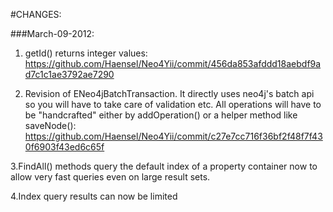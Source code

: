 #CHANGES:

###March-09-2012:

1. getId() returns integer values:
https://github.com/Haensel/Neo4Yii/commit/456da853afddd18aebdf9ad7c1c1ae3792ae7290

2. Revision of ENeo4jBatchTransaction. It directly uses neo4j's batch api so you will have to
take care of validation etc. All operations will have to be "handcrafted" either by addOperation()
or a helper method like saveNode(): https://github.com/Haensel/Neo4Yii/commit/c27e7cc716f36bf2f48f7f430f6903f43ed6c65f

3.FindAll() methods query the default index of a property container now to  allow very fast queries even on large result sets.

4.Index query results can now be limited